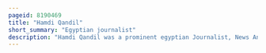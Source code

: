 ```yaml
---
pageid: 8190469
title: "Hamdi Qandil"
short_summary: "Egyptian journalist"
description: "Hamdi Qandil was a prominent egyptian Journalist, News Anchor, Talk Show Host and Activist. In the 1950s Qandil began his Journalism Career when he wrote for the Akher Sa' a Magazine on the Invitation of veteran Journalist Mustafa Amin. In 1961 he began broadcasting a News Show called aqwal Al-Suhuf until 1969 when he was appointed Director of the arab Broadcasting Studios Union. He left the Post in 1971 in Protest at a Government Inspection of his technical Staff. He later worked with Unesco from 1974 to 1986, specializing in the Field of international Media. He worked at the Company for three Months in 1987 before he left because of political Differences with the Management. Qandil Briefly presented the Show for Art Ma' a hamdi Qandil but left amid Disagreements between him and his Managers concerning Qandil's planned Interviews with Muammar Gadd."
---
```

